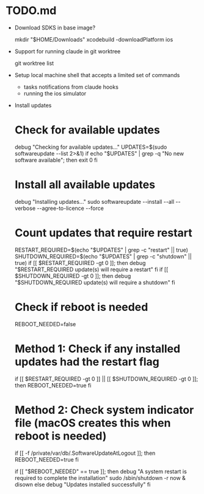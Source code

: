 # TODO.md

- Download SDKS in base image?

    mkdir "$HOME/Downloads"
    xcodebuild -downloadPlatform ios

- Support for running claude in git worktree

    git worktree list

- Setup local machine shell that accepts a limited set of commands
     - tasks notifications from claude hooks
     - running the ios simulator

- Install updates
    # Check for available updates
    debug "Checking for available updates..."
    UPDATES=$(sudo softwareupdate --list 2>&1)
    if echo "$UPDATES" | grep -q "No new software available"; then
        exit 0
    fi

    # Install all available updates
    debug "Installing updates..."
    sudo softwareupdate --install --all --verbose --agree-to-licence --force

    # Count updates that require restart
    RESTART_REQUIRED=$(echo "$UPDATES" | grep -c "restart" || true)
    SHUTDOWN_REQUIRED=$(echo "$UPDATES" | grep -c "shutdown" || true)
    if [[ $RESTART_REQUIRED -gt 0 ]]; then
        debug "$RESTART_REQUIRED update(s) will require a restart"
    fi
    if [[ $SHUTDOWN_REQUIRED -gt 0 ]]; then
        debug "$SHUTDOWN_REQUIRED update(s) will require a shutdown"
    fi

    # Check if reboot is needed
    REBOOT_NEEDED=false

    # Method 1: Check if any installed updates had the restart flag
    if [[ $RESTART_REQUIRED -gt 0 ]] || [[ $SHUTDOWN_REQUIRED -gt 0 ]]; then
        REBOOT_NEEDED=true
    fi

    # Method 2: Check system indicator file (macOS creates this when reboot is needed)
    if [[ -f /private/var/db/.SoftwareUpdateAtLogout ]]; then
        REBOOT_NEEDED=true
    fi

    if [[ "$REBOOT_NEEDED" == true ]]; then
        debug "A system restart is required to complete the installation"
        sudo /sbin/shutdown -r now & disown
    else
        debug "Updates installed successfully"
    fi
